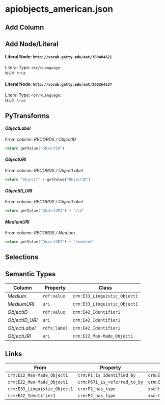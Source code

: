 # apiobjects_american.json

## Add Column

## Add Node/Literal
#### Literal Node: `http://vocab.getty.edu/aat/300404621`
Literal Type: ``
<br/>Language: ``
<br/>isUri: `true`

#### Literal Node: `http://vocab.getty.edu/aat/300264237`
Literal Type: ``
<br/>Language: ``
<br/>isUri: `true`


## PyTransforms
#### _ObjectLabel_
From column: _RECORDS / ObjectID_
``` python
return getValue("ObjectID")
```

#### _ObjectURI_
From column: _RECORDS / ObjectLabel_
``` python
return "object/" + getValue("ObjectID")
```

#### _ObjectID_URI_
From column: _RECORDS / ObjectLabel_
``` python
return getValue("ObjectURI") + "/id"
```

#### _MediumURI_
From column: _RECORDS / Medium_
``` python
return getValue("ObjectURI") + "/medium"
```


## Selections

## Semantic Types
| Column | Property | Class |
|  ----- | -------- | ----- |
| _Medium_ | `rdf:value` | `crm:E33_Linguistic_Object1`|
| _MediumURI_ | `uri` | `crm:E33_Linguistic_Object1`|
| _ObjectID_ | `rdf:value` | `crm:E42_Identifier1`|
| _ObjectID_URI_ | `uri` | `crm:E42_Identifier1`|
| _ObjectLabel_ | `rdfs:label` | `crm:E42_Identifier1`|
| _ObjectURI_ | `uri` | `crm:E22_Man-Made_Object1`|


## Links
| From | Property | To |
|  --- | -------- | ---|
| `crm:E22_Man-Made_Object1` | `crm:P1_is_identified_by` | `crm:E42_Identifier1`|
| `crm:E22_Man-Made_Object1` | `crm:P67i_is_referred_to_by` | `crm:E33_Linguistic_Object1`|
| `crm:E33_Linguistic_Object1` | `crm:P2_has_type` | `xsd:http://vocab.getty.edu/aat/300264237`|
| `crm:E42_Identifier1` | `crm:P2_has_type` | `xsd:http://vocab.getty.edu/aat/300404621`|
